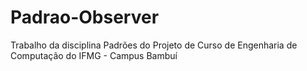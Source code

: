 # Padrao-Observer
Trabalho da disciplina Padrões do Projeto de Curso de Engenharia de Computação do IFMG - Campus Bambuí
